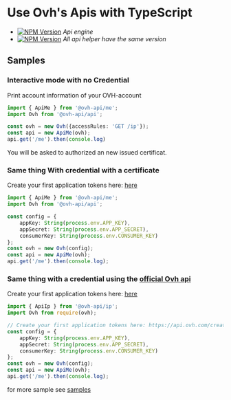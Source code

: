 # Use Ovh's Apis with TypeScript

* [![NPM Version](https://img.shields.io/npm/v/@ovh-api/api.svg?style=flat)](https://www.npmjs.org/package/@ovh-api/api) *Api engine*
* [![NPM Version](https://img.shields.io/npm/v/@ovh-api/me.svg?style=flat)](https://www.npmjs.org/package/@ovh-api/me) *All api helper have the same version*

## Samples

### Interactive mode with no Credential

Print account information of your OVH-account

```typescript
import { ApiMe } from '@ovh-api/me';
import Ovh from '@ovh-api/api';

const ovh = new Ovh({accessRules: 'GET /ip'});
const api = new ApiMe(ovh);
api.get('/me').then(console.log)
```

You will be asked to authorized an new issued certificat.

### Same thing With credential with a certificate

Create your first application tokens here: [here](https://api.ovh.com/createToken/?GET=/me)

```typescript
import { ApiMe } from '@ovh-api/me';
import Ovh from '@ovh-api/api';

const config = {
    appKey: String(process.env.APP_KEY),
    appSecret: String(process.env.APP_SECRET),
    consumerKey: String(process.env.CONSUMER_KEY)
};
const ovh = new Ovh(config);
const api = new ApiMe(ovh);
api.get('/me').then(console.log);
```

### Same thing with a credential using the [official Ovh api](https://github.com/ovh/node-ovh)

Create your first application tokens here: [here](https://api.ovh.com/createToken/?GET=/me)

```typescript
import { ApiIp } from '@ovh-api/ip';
import Ovh from require(ovh);

// Create your first application tokens here: https://api.ovh.com/createToken/?GET=/me
const config = {
    appKey: String(process.env.APP_KEY),
    appSecret: String(process.env.APP_SECRET),
    consumerKey: String(process.env.CONSUMER_KEY)
};
const ovh = new Ovh(config);
const api = new ApiMe(ovh);
api.get('/me').then(console.log);
```

for more sample see [samples](https://github.com/UrielCh/api-ovh-node/tree/master/code/sample)
